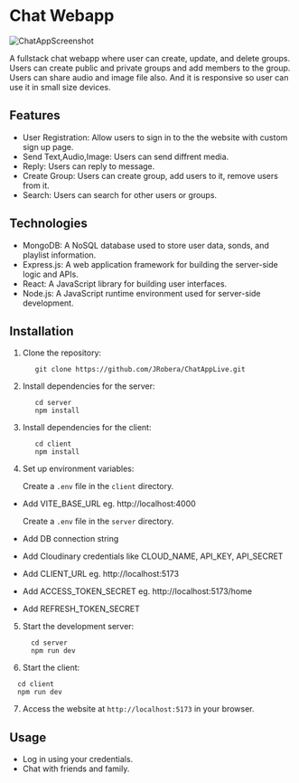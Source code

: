 # Chat Webapp

![ChatAppScreenshot](https://res.cloudinary.com/dbv6hao81/image/upload/v1717934349/Screenshot_2024-06-09_145706_oe26op.png)

A fullstack chat webapp where user can create, update, and delete groups. Users can create public and private groups and add members to the group. Users can share audio and image file also. And it is responsive so user can use it in small size devices.

## Features

- User Registration: Allow users to sign in to the the website with custom sign up page.
- Send Text,Audio,Image: Users can send diffrent media.
- Reply: Users can reply to message.
- Create Group: Users can create group, add users to it, remove users from it.
- Search: Users can search for other users or groups.

## Technologies

- MongoDB: A NoSQL database used to store user data, sonds, and playlist information.
- Express.js: A web application framework for building the server-side logic and APIs.
- React: A JavaScript library for building user interfaces.
- Node.js: A JavaScript runtime environment used for server-side development.

## Installation

1. Clone the repository:
   ```
      git clone https://github.com/JRobera/ChatAppLive.git
   ```
2. Install dependencies for the server:
   ```
      cd server
      npm install
   ```
3. Install dependencies for the client:
   ```
      cd client
      npm install
   ```
4. Set up environment variables:

   Create a `.env` file in the `client` directory.

- Add VITE_BASE_URL eg. http://localhost:4000

  Create a `.env` file in the `server` directory.

- Add DB connection string
- Add Cloudinary credentials like CLOUD_NAME, API_KEY, API_SECRET
- Add CLIENT_URL eg. http://localhost:5173
- Add ACCESS_TOKEN_SECRET eg. http://localhost:5173/home
- Add REFRESH_TOKEN_SECRET

5. Start the development server:
   ```
     cd server
     npm run dev
   ```
6. Start the client:

```
  cd client
  npm run dev
```

7. Access the website at `http://localhost:5173` in your browser.

## Usage

- Log in using your credentials.
- Chat with friends and family.
